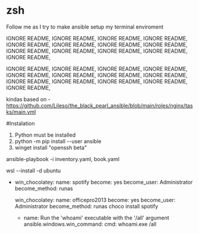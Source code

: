 # zsh
Follow me as I try to make ansible setup my terminal enviroment

IGNORE README, IGNORE README, IGNORE README, IGNORE README, IGNORE README, IGNORE README, IGNORE README, IGNORE README, IGNORE README, IGNORE README, IGNORE README, IGNORE README, IGNORE README, 

IGNORE README, IGNORE README, IGNORE README, IGNORE README, IGNORE README, IGNORE README, IGNORE README, IGNORE README, IGNORE README, IGNORE README, IGNORE README, IGNORE README, IGNORE README,






kindas based on - https://github.com/Lileso/the_black_pearl_ansible/blob/main/roles/nginx/tasks/main.yml






#Instalation
1. Python must be installed
2. python -m pip install --user ansible
3. winget install "openssh beta"

ansible-playbook -i inventory.yaml,  book.yaml



wsl --install -d ubuntu




- win_chocolatey:
    name: spotify
  become: yes
  become_user: Administrator
  become_method: runas


  win_chocolatey:
    name: officepro2013
  become: yes
  become_user: Administrator
  become_method: runas
  choco install spotify

  - name: Run the 'whoami' executable with the '/all' argument
  ansible.windows.win_command:
    cmd: whoami.exe /all